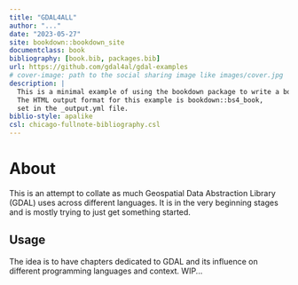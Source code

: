 ```yaml
--- 
title: "GDAL4ALL"
author: "..."
date: "2023-05-27"
site: bookdown::bookdown_site
documentclass: book
bibliography: [book.bib, packages.bib]
url: https://github.com/gdal4al/gdal-examples
# cover-image: path to the social sharing image like images/cover.jpg
description: |
  This is a minimal example of using the bookdown package to write a book.
  The HTML output format for this example is bookdown::bs4_book,
  set in the _output.yml file.
biblio-style: apalike
csl: chicago-fullnote-bibliography.csl
---
```


# About

This is an attempt to collate as much Geospatial Data Abstraction Library (GDAL) uses across different languages. It is in the very beginning stages and is mostly trying to just get something started. 

## Usage 

The idea is to have chapters dedicated to GDAL and its influence on different programming languages and context. WIP...


